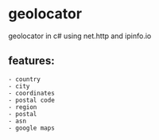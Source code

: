 # geolocator

geolocator in c# using net.http and ipinfo.io

## features:

    - country
    - city
    - coordinates
    - postal code
    - region
    - postal
    - asn
    - google maps

